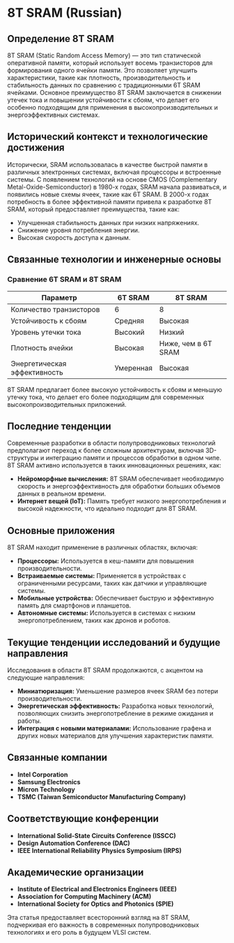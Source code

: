 # 8T SRAM (Russian)

## Определение 8T SRAM

8T SRAM (Static Random Access Memory) — это тип статической оперативной памяти, который использует восемь транзисторов для формирования одного ячейки памяти. Это позволяет улучшить характеристики, такие как плотность, производительность и стабильность данных по сравнению с традиционными 6T SRAM ячейками. Основное преимущество 8T SRAM заключается в снижении утечек тока и повышении устойчивости к сбоям, что делает его особенно подходящим для применения в высокопроизводительных и энергоэффективных системах.

## Исторический контекст и технологические достижения

Исторически, SRAM использовалась в качестве быстрой памяти в различных электронных системах, включая процессоры и встроенные системы. С появлением технологий на основе CMOS (Complementary Metal-Oxide-Semiconductor) в 1980-х годах, SRAM начала развиваться, и появились новые схемы ячеек, такие как 6T SRAM. В 2000-х годах потребность в более эффективной памяти привела к разработке 8T SRAM, который предоставляет преимущества, такие как:

- Улучшенная стабильность данных при низких напряжениях.
- Снижение уровня потребления энергии.
- Высокая скорость доступа к данным.

## Связанные технологии и инженерные основы

### Сравнение 6T SRAM и 8T SRAM

| Параметр        | 6T SRAM                | 8T SRAM               |
|------------------|-----------------------|-----------------------|
| Количество транзисторов | 6                     | 8                     |
| Устойчивость к сбоям  | Средняя                | Высокая               |
| Уровень утечки тока | Высокий                | Низкий                |
| Плотность ячейки   | Высокая                | Ниже, чем в 6T SRAM   |
| Энергетическая эффективность | Умеренная              | Высокая               |

8T SRAM предлагает более высокую устойчивость к сбоям и меньшую утечку тока, что делает его более подходящим для современных высокопроизводительных приложений.

## Последние тенденции

Современные разработки в области полупроводниковых технологий предполагают переход к более сложным архитектурам, включая 3D-структуры и интеграцию памяти и процессов обработки в одном чипе. 8T SRAM активно используется в таких инновационных решениях, как:

- **Нейроморфные вычисления:** 8T SRAM обеспечивает необходимую скорость и энергоэффективность для обработки больших объемов данных в реальном времени.
- **Интернет вещей (IoT):** Память требует низкого энергопотребления и высокой надежности, что идеально подходит для 8T SRAM.

## Основные приложения

8T SRAM находит применение в различных областях, включая:

- **Процессоры:** Используется в кеш-памяти для повышения производительности.
- **Встраиваемые системы:** Применяется в устройствах с ограниченными ресурсами, таких как датчики и управляющие системы.
- **Мобильные устройства:** Обеспечивает быструю и эффективную память для смартфонов и планшетов.
- **Автономные системы:** Используется в системах с низким энергопотреблением, таких как дронов и роботов.

## Текущие тенденции исследований и будущие направления

Исследования в области 8T SRAM продолжаются, с акцентом на следующие направления:

- **Миниатюризация:** Уменьшение размеров ячеек SRAM без потери производительности.
- **Энергетическая эффективность:** Разработка новых технологий, позволяющих снизить энергопотребление в режиме ожидания и работы.
- **Интеграция с новыми материалами:** Использование графена и других новых материалов для улучшения характеристик памяти.

## Связанные компании

- **Intel Corporation**
- **Samsung Electronics**
- **Micron Technology**
- **TSMC (Taiwan Semiconductor Manufacturing Company)**

## Соответствующие конференции

- **International Solid-State Circuits Conference (ISSCC)**
- **Design Automation Conference (DAC)**
- **IEEE International Reliability Physics Symposium (IRPS)**

## Академические организации

- **Institute of Electrical and Electronics Engineers (IEEE)**
- **Association for Computing Machinery (ACM)**
- **International Society for Optics and Photonics (SPIE)**

Эта статья предоставляет всесторонний взгляд на 8T SRAM, подчеркивая его важность в современных полупроводниковых технологиях и его роль в будущем VLSI систем.